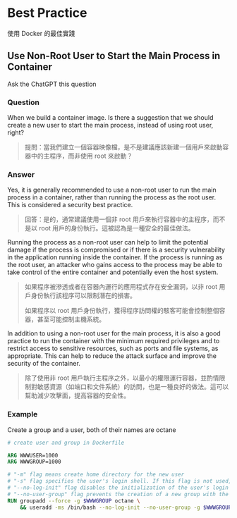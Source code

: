 # Best Practice

使用 Docker 的最佳實踐

## Use Non-Root User to Start the Main Process in Container

Ask the ChatGPT this question

### Question

When we build a container image. Is there a suggestion that we should create a new user to start the main process, instead of using root user, right?

> 提問：當我們建立一個容器映像檔，是不是建議應該新建一個用戶來啟動容器中的主程序，而非使用 root 來啟動？

### Answer

Yes, it is generally recommended to use a non-root user to run the main process in a container, rather than running the process as the root user. This is considered a security best practice.

> 回答：是的，通常建議使用一個非 root 用戶來執行容器中的主程序，而不是以 root 用戶的身份執行。這被認為是一種安全的最佳做法。

Running the process as a non-root user can help to limit the potential damage if the process is compromised or if there is a security vulnerability in the application running inside the container. If the process is running as the root user, an attacker who gains access to the process may be able to take control of the entire container and potentially even the host system.

> 如果程序被滲透或者在容器內運行的應用程式存在安全漏洞，以非 root 用戶身份執行該程序可以限制潛在的損害。
>
> 如果程序以 root 用戶身份執行，獲得程序訪問權的駭客可能會控制整個容器，甚至可能控制主機系統。

In addition to using a non-root user for the main process, it is also a good practice to run the container with the minimum required privileges and to restrict access to sensitive resources, such as ports and file systems, as appropriate. This can help to reduce the attack surface and improve the security of the container.

> 除了使用非 root 用戶執行主程序之外，以最小的權限運行容器，並酌情限制對敏感資源（如端口和文件系統）的訪問，也是一種良好的做法。這可以幫助減少攻擊面，提高容器的安全性。

### Example

Create a group and a user, both of their names are octane

```dockerfile
# create user and group in Dockerfile

ARG WWWUSER=1000
ARG WWWGROUP=1000

# "-m" flag means create home directory for the new user
# "-s" flag specifies the user's login shell. If this flag is not used, the default shell specified in the /etc/default/useradd file is used
# "--no-log-init" flag disables the initialization of the user's login shell
# "--no-user-group" flag prevents the creation of a new group with the same name as the new user. By default, when you create a new user with the useradd command, a new group with the same name as the user is also created
RUN groupadd --force -g $WWWGROUP octane \
    && useradd -ms /bin/bash --no-log-init --no-user-group -g $WWWGROUP -u $WWWUSER octane
```
